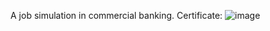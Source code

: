 A job simulation in commercial banking.
Certificate:
![image](https://github.com/user-attachments/assets/3fefb3cf-ba24-4191-ac63-966aef0d355a)
